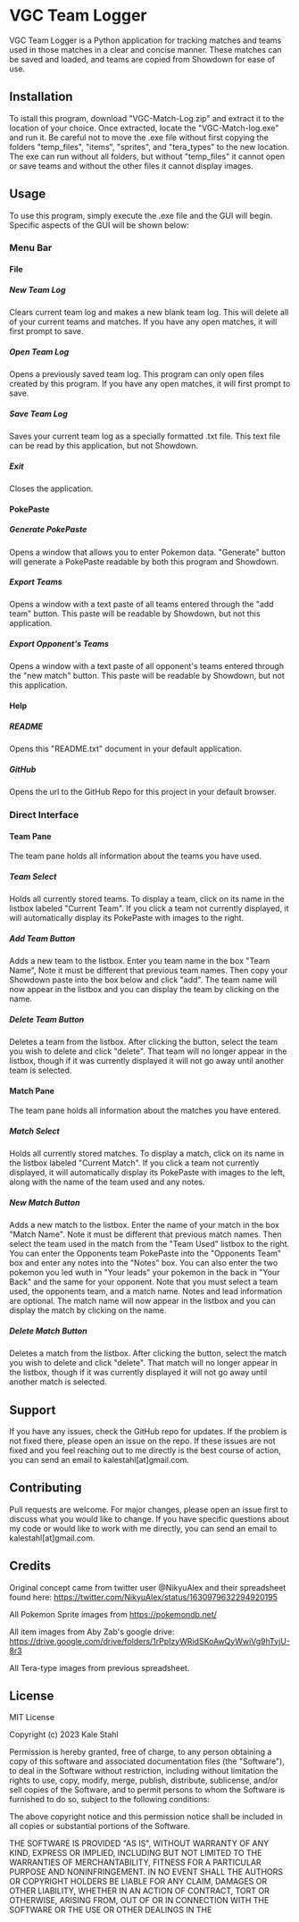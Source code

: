 
# VGC Team Logger
VGC Team Logger is a Python application for tracking matches and teams used in those matches in a clear and concise manner. These matches can be saved and loaded, and teams are copied from Showdown for ease of use.

## Installation
To istall this program, download "VGC-Match-Log.zip" and extract it to the location of your choice. Once extracted, locate the "VGC-Match-log.exe" and run it. Be careful not to move the .exe file without first copying the folders "temp_files", "items", "sprites", and "tera_types" to the new location. The exe can run without all folders, but without "temp_files" it cannot open or save teams and without the other files it cannot display images.

## Usage

To use this program, simply execute the .exe file and the GUI will begin. Specific aspects of the GUI will be shown below:

### Menu Bar
#### File
##### New Team Log
Clears current team log and makes a new blank team log. This will delete all of your current teams and matches. If you have any open matches, it will first prompt to save.
##### Open Team Log
Opens a previously saved team log. This program can only open files created by this program. If you have any open matches, it will first prompt to save.
##### Save Team Log
Saves your current team log as a specially formatted .txt file.
This text file can be read by this application, but not Showdown.
##### Exit
Closes the application.

#### PokePaste
##### Generate PokePaste
Opens a window that allows you to enter Pokemon data. "Generate" button will generate a PokePaste readable by both this program and Showdown.
##### Export Teams
Opens a window with a text paste of all teams entered through the "add team" button. This paste will be readable by Showdown, but not this application.
##### Export Opponent's Teams
Opens a window with a text paste of all opponent's teams entered through the "new match" button. This paste will be readable by Showdown, but not this application.
#### Help
##### README
Opens this "README.txt" document in your default application.
##### GitHub
Opens the url to the GitHub Repo for this project in your default browser.

### Direct Interface
#### Team Pane
The team pane holds all information about the teams you have used.
##### Team Select
Holds all currently stored teams. To display a team, click on its name in the listbox labeled "Current Team". If you click a team not currently displayed, it will automatically display its PokePaste with images to the right.
##### Add Team Button
Adds a new team to the listbox. Enter you team name in the box "Team Name", Note it must be different that previous team names. Then copy your Showdown paste into the box below and click "add". The team name will now appear in the listbox and you can display the team by clicking on the name.
##### Delete Team Button
Deletes a team from the listbox. After clicking the button, select the team you wish to delete and click "delete". That team will no longer appear in the listbox, though if it was currently displayed it will not go away until another team is selected.

#### Match Pane
The team pane holds all information about the matches you have entered.
##### Match Select
Holds all currently stored matches. To display a match, click on its name in the listbox labeled "Current Match". If you click a team not currently displayed, it will automatically display its PokePaste with images to the left, along with the name of the team used and any notes.
##### New Match Button
Adds a new match to the listbox. Enter the name of your match in the box "Match Name". Note it must be different that previous match names. Then select the team used in the match from the "Team Used" listbox to the right. You can enter the Opponents team PokePaste into the "Opponents Team" box and enter any notes into the "Notes" box. You can also enter the two pokemon you led wuth in "Your leads" your pokemon in the back in "Your Back" and the same for your opponent. Note that you must select a team used, the opponents team, and a match name. Notes and lead information are optional. The match name will now appear in the listbox and you can display the match by clicking on the name.
##### Delete Match Button
Deletes a match from the listbox. After clicking the button, select the match you wish to delete and click "delete". That match will no longer appear in the listbox, though if it was currently displayed it will not go away until another match is selected.

## Support

If you have any issues, check the GitHub repo for updates. If the problem is not fixed there,
please open an issue on the repo. If these issues are not fixed and you feel reaching out to me directly is the
best course of action, you can send an email to kalestahl[at]gmail.com.

## Contributing

Pull requests are welcome. For major changes, please open an issue first
to discuss what you would like to change. If you have specific questions about my
code or would like to work with me directly, you can send an email to kalestahl[at]gmail.com.

## Credits
Original concept came from twitter user @NikyuAlex and their spreadsheet found here:
https://twitter.com/NikyuAlex/status/1630979632294920195

All Pokemon Sprite images from https://pokemondb.net/

All item images from Aby Zab's google drive:
https://drive.google.com/drive/folders/1rPpIzyWRidSKoAwQyWwiVg9hTyjU-8r3

All Tera-type images from previous spreadsheet.

## License

MIT License

Copyright (c) 2023 Kale Stahl

Permission is hereby granted, free of charge, to any person obtaining a copy
of this software and associated documentation files (the "Software"), to deal
in the Software without restriction, including without limitation the rights
to use, copy, modify, merge, publish, distribute, sublicense, and/or sell
copies of the Software, and to permit persons to whom the Software is
furnished to do so, subject to the following conditions:

The above copyright notice and this permission notice shall be included in all
copies or substantial portions of the Software.

THE SOFTWARE IS PROVIDED "AS IS", WITHOUT WARRANTY OF ANY KIND, EXPRESS OR
IMPLIED, INCLUDING BUT NOT LIMITED TO THE WARRANTIES OF MERCHANTABILITY,
FITNESS FOR A PARTICULAR PURPOSE AND NONINFRINGEMENT. IN NO EVENT SHALL THE
AUTHORS OR COPYRIGHT HOLDERS BE LIABLE FOR ANY CLAIM, DAMAGES OR OTHER
LIABILITY, WHETHER IN AN ACTION OF CONTRACT, TORT OR OTHERWISE, ARISING FROM,
OUT OF OR IN CONNECTION WITH THE SOFTWARE OR THE USE OR OTHER DEALINGS IN THE
